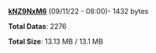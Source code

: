 [**kNZ9NxM6**](/data/kNZ9NxM6.txt) (09/11/22 - 08:00)- 1432 bytes

**Total Datas**: 2276

**Total Size**: 13.13 MB / 13.1 MB